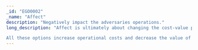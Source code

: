```yaml
---
_id: "EGO0002"
_name: "Affect"
description: "Negatively impact the adversaries operations."
long_description: "Affect is ultimately about changing the cost-value proposition in cyber operations for the adversary. The defender may want to increase the adversary’s cost to operate or drive down the value they derive from their operations. For example, the defender can negatively impact the adversary’s on-network operations to drive up the resource cost of doing operations by slowing down or selectively resetting connections to impact exfiltration. This type of activity increases the adversary’s time on target and wastes their resources. To drive down the value of stolen data, a defender could provide an adversary deliberately conflicting information. Providing such information requires an adversary to either choose to believe one piece of data over another, disregard both, collect more data, or continue with uncertainty. <br><br>

All these options increase operational costs and decrease the value of collected data. Engage defines three approaches to make progress towards the Affect goal.<ul><li>Prevent, focuses on setting up mitigations that stop some portion of an adversary’s operation’s from even starting.</li><li> Direct, attempts to maneuver an adversary into a better position for the defender.</li><li> Disrupt, seeks to cause problems in an adversary’s operations.</li></ul>"
---
```

